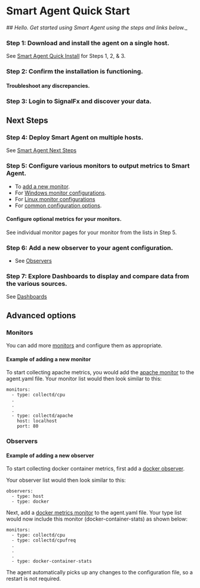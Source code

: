 # Smart Agent Quick Start

_## Hello. Get started using Smart Agent using the steps and links below.__

### Step 1: Download and install the agent on a single host.

See [Smart Agent Quick Install](./docs/smart-agent-quick-install.md) for Steps 1, 2, & 3.

### Step 2: Confirm the installation is functioning.

#### Troubleshoot any discrepancies. 

### Step 3: Login to SignalFx and discover your data.

## Next Steps

### Step 4: Deploy Smart Agent on multiple hosts.

See [Smart Agent Next Steps](./docs/smart-agent-next-steps.md)

### Step 5: Configure various monitors to output metrics to Smart Agent. 

- To [add a new monitor](#Monitors).
- For [Windows monitor configurations](https://docs.signalfx.com/en/latest/integrations/agent/windows.md).
- For [Linux monitor configurations](https://docs.signalfx.com/en/latest/integrations/agent/monitor-config.html.)
- For [common configuration options](https://docs.signalfx.com/en/latest/integrations/agent/monitor-config.md). 

#### Configure optional metrics for your monitors.

See individual monitor pages for your monitor from the lists in Step 5.

### Step 6: Add a new observer to your agent configuration.

- See [Observers](#observers)

### Step 7: Explore Dashboards to display and compare data from the various sources.

See [Dashboards](https://docs.signalfx.com/en/latest/dashboards/index.html)


## Advanced options 

### Monitors 

You can add more [monitors](https://docs.signalfx.com/en/latest/integrations/agent/monitor-config.html) and configure them as appropriate.

#### Example of adding a new monitor

To start collecting apache metrics, you would add the [apache monitor](./docs/monitors/collectd-apache.md) to the agent.yaml file.
Your monitor list would then look similar to this:

```
monitors:
  - type: collectd/cpu
  .
  .
  .
  - type: collectd/apache
    host: localhost
    port: 80
```

### Observers

#### Example of adding a new observer

To start collecting docker container metrics, first add a [docker observer](./observers/docker.md).

Your observer list would then look similar to this:

```
observers:
  - type: host
  - type: docker
```

Next, add a [docker metrics monitor](./monitors/docker-container-stats.md) to the agent.yaml file. Your type list would now include this monitor (docker-container-stats) as shown below:

```
monitors:
  - type: collectd/cpu
  - type: collectd/cpufreq
  .
  .
  .
  - type: docker-container-stats
```

The agent automatically picks up any changes to the configuration file, so a restart is not required.




